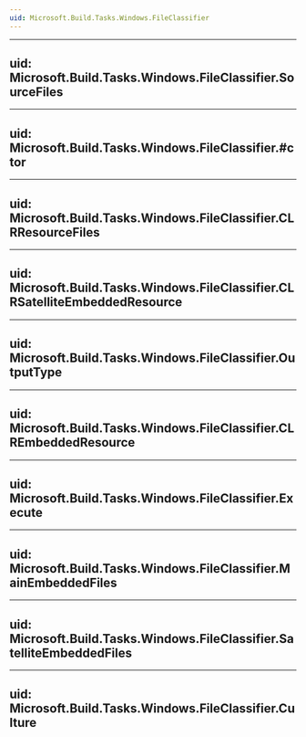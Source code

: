 ```yaml
---
uid: Microsoft.Build.Tasks.Windows.FileClassifier
---
```


---
uid: Microsoft.Build.Tasks.Windows.FileClassifier.SourceFiles
---

---
uid: Microsoft.Build.Tasks.Windows.FileClassifier.#ctor
---

---
uid: Microsoft.Build.Tasks.Windows.FileClassifier.CLRResourceFiles
---

---
uid: Microsoft.Build.Tasks.Windows.FileClassifier.CLRSatelliteEmbeddedResource
---

---
uid: Microsoft.Build.Tasks.Windows.FileClassifier.OutputType
---

---
uid: Microsoft.Build.Tasks.Windows.FileClassifier.CLREmbeddedResource
---

---
uid: Microsoft.Build.Tasks.Windows.FileClassifier.Execute
---

---
uid: Microsoft.Build.Tasks.Windows.FileClassifier.MainEmbeddedFiles
---

---
uid: Microsoft.Build.Tasks.Windows.FileClassifier.SatelliteEmbeddedFiles
---

---
uid: Microsoft.Build.Tasks.Windows.FileClassifier.Culture
---
